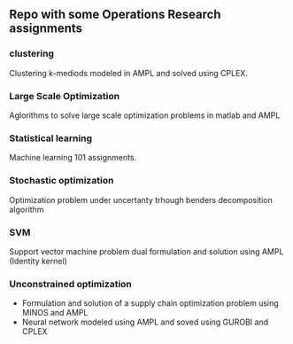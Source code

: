 ## Repo with some Operations Research assignments

### clustering

Clustering k-mediods modeled in AMPL and solved using CPLEX.

### Large Scale Optimization

Aglorithms to solve large scale optimization problems in matlab and AMPL

### Statistical learning

Machine learning 101 assignments.

### Stochastic optimization

Optimization problem under uncertanty trhough benders decomposition algorithm

### SVM

Support vector machine problem dual formulation and solution using AMPL (Identity kernel)

### Unconstrained optimization

- Formulation and solution of a supply chain optimization problem using MINOS and AMPL
- Neural network modeled using AMPL and soved using GUROBI and CPLEX


